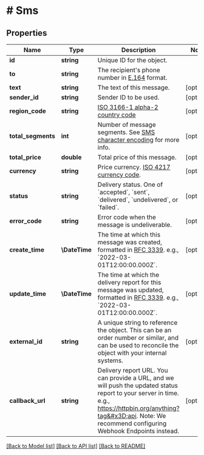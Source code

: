# # Sms

## Properties

Name | Type | Description | Notes
------------ | ------------- | ------------- | -------------
**id** | **string** | Unique ID for the object. |
**to** | **string** | The recipient&#39;s phone number in [E.164](https://en.wikipedia.org/wiki/E.164) format. |
**text** | **string** | The text of this message. | [optional]
**sender_id** | **string** | Sender ID to be used. | [optional]
**region_code** | **string** | [ISO 3166-1 alpha-2 country code](https://en.wikipedia.org/wiki/ISO_3166-1_alpha-2) | [optional]
**total_segments** | **int** | Number of message segments. See [SMS character encoding](https://help.ycloud.com/en/articles/3083427-sms-character-encoding) for more info. | [optional]
**total_price** | **double** | Total price of this message. | [optional]
**currency** | **string** | Price currency. [ISO 4217 currency code](https://en.wikipedia.org/wiki/ISO_4217). | [optional]
**status** | **string** | Delivery status. One of &#x60;accepted&#x60;, &#x60;sent&#x60;, &#x60;delivered&#x60;, &#x60;undelivered&#x60;, or &#x60;failed&#x60;. | [optional]
**error_code** | **string** | Error code when the message is undeliverable. | [optional]
**create_time** | **\DateTime** | The time at which this message was created, formatted in [RFC 3339](https://datatracker.ietf.org/doc/html/rfc3339). e.g., &#x60;2022-03-01T12:00:00.000Z&#x60;. | [optional]
**update_time** | **\DateTime** | The time at which the delivery report for this message was updated, formatted in [RFC 3339](https://datatracker.ietf.org/doc/html/rfc3339). e.g., &#x60;2022-03-01T12:00:00.000Z&#x60;. | [optional]
**external_id** | **string** | A unique string to reference the object. This can be an order number or similar, and can be used to reconcile the object with your internal systems. | [optional]
**callback_url** | **string** | Delivery report URL. You can provide a URL, and we will push the updated status report to your server in time. e.g., https://httpbin.org/anything?tag&#x3D;api. Note: We recommend configuring Webhook Endpoints instead. | [optional]

[[Back to Model list]](../../README.md#models) [[Back to API list]](../../README.md#endpoints) [[Back to README]](../../README.md)
